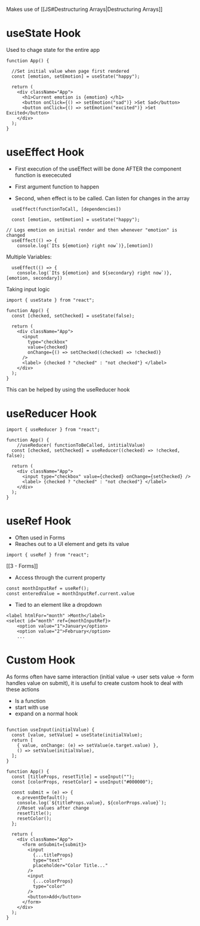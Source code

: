 
Makes use of [[JS#Destructuring Arrays|Destructuring Arrays]]

# useState Hook

Used to chage state for the entire app

```JSX
function App() {

  //Set initial value when page first rendered
  const [emotion, setEmotion] = useState("happy");

  return (
    <div className="App">
      <h1>Current emotion is {emotion} </h1>
      <button onClick={() => setEmotion("sad")} >Set Sad</button>
      <button onClick={() => setEmotion("excited")} >Set Excited</button>
    </div>
  );
}
```

# useEffect Hook

- First execution of the useEffect willl be done AFTER the component function is exececuted

- First argument function to happen
- Second, when effect is to be called. Can listen for changes in the array

```JS
  useEffect(functionToCall, [dependencies])
```

```JSX
  const [emotion, setEmotion] = useState("happy");

// Logs emotion on initial render and then whenever "emotion" is changed
  useEffect(() => {
    console.log(`Its ${emotion} right now`)},[emotion])
```

Multiple Variables:

```JSX
  useEffect(() => {
    console.log(`Its ${emotion} and ${secondary} right now`)},[emotion, secondary])
```

Taking input logic
```JSX
import { useState } from "react";

function App() {
  const [checked, setChecked] = useState(false);

  return (
    <div className="App">
      <input
        type="checkbox"
        value={checked}
        onChange={() => setChecked((checked) => !checked)}
      />
      <label> {checked ? "checked" : "not checked"} </label>
    </div>
  );
}
```

This can be helped by using the useReducer hook
# useReducer Hook

```JSX
import { useReducer } from "react";

function App() {
	//useReducer( functionToBeCalled, intitialValue)
  const [checked, setChecked] = useReducer((checked) => !checked, false);

  return (
    <div className="App">
      <input type="checkbox" value={checked} onChange={setChecked} />
      <label> {checked ? "checked" : "not checked"} </label>
    </div>
  );
}
```

# useRef Hook

- Often used in Forms
- Reaches out to a UI element and gets its value

```JSX
import { useRef } from "react";
```

[[3 - Forms]]

- Access through the current property
```JS
const monthInputRef = useRef();
const enteredValue = monthInputRef.current.value
```

- Tied to an element like a dropdown

```JSX
<label htmlFor="month" >Month</label>
<select id="month" ref={monthInputRef}>
	<option value="1">January</option>
	<option value="2">February</option>
	...
```

# Custom Hook

As forms often have same interaction (initial value -> user sets value -> form handles value on submit), it is useful to create custom hook to deal with these actions

- Is a function
- start with use
- expand on a normal hook

```JSX

function useInput(initialValue) {
  const [value, setValue] = useState(initialValue);
  return [
    { value, onChange: (e) => setValue(e.target.value) },
    () => setValue(initialValue),
  ];
}

function App() {
  const [titleProps, resetTitle] = useInput("");
  const [colorProps, resetColor] = useInput("#000000");

  const submit = (e) => {
    e.preventDefault();
    console.log(`${titleProps.value}, ${colorProps.value}`);
    //Reset values after change
    resetTitle();
    resetColor();
  };

  return (
    <div className="App">
      <form onSubmit={submit}>
        <input
          {...titleProps}
          type="text"
          placeholder="Color Title..."
        />
        <input
          {...colorProps}
          type="color"
        />
        <button>Add</button>
      </form>
    </div>
  );
}

```